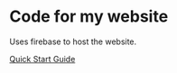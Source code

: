 # Code for my website

Uses firebase to host the website.

[Quick Start Guide](https://firebase.google.com/docs/hosting/quickstart)


